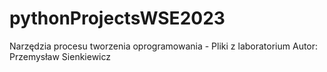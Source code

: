 # pythonProjectsWSE2023
Narzędzia procesu tworzenia oprogramowania - Pliki z laboratorium
Autor: Przemysław Sienkiewicz
